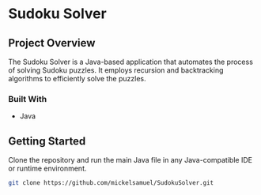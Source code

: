 # Sudoku Solver

## Project Overview
The Sudoku Solver is a Java-based application that automates the process of solving Sudoku puzzles. It employs recursion and backtracking algorithms to efficiently solve the puzzles.

### Built With
- Java

## Getting Started
Clone the repository and run the main Java file in any Java-compatible IDE or runtime environment.

```sh
git clone https://github.com/mickelsamuel/SudokuSolver.git
